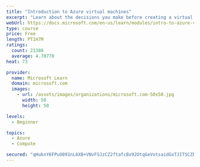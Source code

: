 ```yaml
---
title: "Introduction to Azure virtual machines"
excerpt: "Learn about the decisions you make before creating a virtual machine, the options to create and manage the VM, and the extensions and services you use to manage your VM."
webUrl: https://docs.microsoft.com/en-us/learn/modules/intro-to-azure-virtual-machines/
type: course
price: Free
length: PT1H7M
ratings:
  count: 21388
  average: 4.70778
heat: 73

provider:
  name: Microsoft Learn
  domain: microsoft.com
  images:
    - url: /assets/images/organizations/microsoft.com-50x50.jpg
      width: 50
      height: 50

levels:
  - Beginner

topics:
  - Azure
  - Compute

secured: "qHuknY6FPuO091nL6XB+VNvFSJzCZ2ftafcBx92OtqGeVotsaidGxTJITSCZbMOUn7ayaWtQCg6pfPha/nl7zBkrFhmRAHOhkRdfF3CnOUv0XZCUPbI5zkiT4ZGtCpVmAqrTrOZkExwjYPEb9e4GFzM1f8EJ1cRZaHrDM3jOqtiQbEbMAhFpdNXbnMzbpQXnzrDmTBOumap3xvd4b/J+rhtTvUJZptI9B6o9v6IGeLvjnaZqDSOZmztLBD89WenSwe+eVmE7Yi6uuPebC90FUhtNeQkfnN3NGR0iLJt99DKQkC+FXDRC802qI5ibI1kmfrBL97oks0J8MOhpNUUNriP9nwQO3d7tR3uP4tQLWRAEMr/2omMt35CeA3Cf140kCC8U9ijxzWWEnySmpFKPsH5269e1+RbrcL3Rv/eKbFlzYQq1ZiDFbRc4d6TCKEeX;fB6nFfRvnpXaMWcKvImqzw=="
---
```


